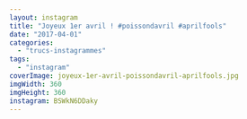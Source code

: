 ```yaml
---
layout: instagram
title: "Joyeux 1er avril ! #poissondavril #aprilfools"
date: "2017-04-01"
categories: 
  - "trucs-instagrammes"
tags: 
  - "instagram"
coverImage: joyeux-1er-avril-poissondavril-aprilfools.jpg
imgWidth: 360
imgHeight: 360
instagram: BSWkN6DDaky
---
```

